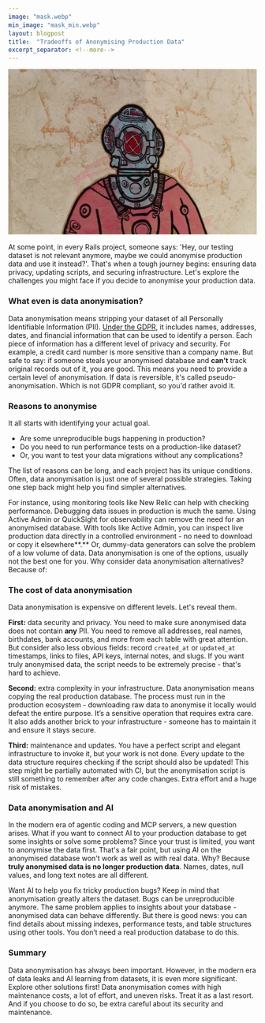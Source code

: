 ```yaml
---
image: "mask.webp"
min_image: "mask_min.webp"
layout: blogpost
title:  "Tradeoffs of Anonymising Production Data"
excerpt_separator: <!--more-->
---
```


![image](/images/mask.webp)

At some point, in every Rails project, someone says: 'Hey, our testing dataset is not relevant anymore, maybe we could anonymise production data and use it instead?'. That's when a tough journey begins: ensuring data privacy, updating scripts, and securing infrastructure. Let's explore the challenges you might face if you decide to anonymise your production data.

<!--more-->

### What even is data anonymisation?

Data anonymisation means stripping your dataset of all Personally Identifiable Information (PII). [Under the GDPR](https://www.gdprsummary.com/anonymization-and-gdpr/), it includes names, addresses, dates, and financial information that can be used to identify a person. Each piece of information has a different level of privacy and security. For example, a credit card number is more sensitive than a company name. But safe to say: if someone steals your anonymised database and **can't** track original records out of it, you are good. This means you need to provide a certain level of anonymisation. If data is reversible, it's called pseudo-anonymisation. Which is not GDPR compliant, so you'd rather avoid it.

### Reasons to anonymise

It all starts with identifying your actual goal.

- Are some unreproducible bugs happening in production?
- Do you need to run performance tests on a production-like dataset?
- Or, you want to test your data migrations without any complications?

The list of reasons can be long, and each project has its unique conditions. Often, data anonymisation is just one of several possible strategies. Taking one step back might help you find simpler alternatives.

For instance, using monitoring tools like New Relic can help with checking performance. Debugging data issues in production is much the same. Using Active Admin or QuickSight for observability can remove the need for an anonymised database. With tools like Active Admin, you can inspect live production data directly in a controlled environment - no need to download or copy it elsewhere**.** Or, dummy-data generators can solve the problem of a low volume of data. Data anonymisation is one of the options, usually not the best one for you. Why consider data anonymisation alternatives? Because of:

### The cost of data anonymisation

Data anonymisation is expensive on different levels. Let's reveal them.

**First:** data security and privacy. You need to make sure anonymised data does not contain **any** PII. You need to remove all addresses, real names, birthdates, bank accounts, and more from each table with great attention. But consider also less obvious fields: record `created_at` or `updated_at` timestamps, links to files, API keys, internal notes, and slugs. If you want truly anonymised data, the script needs to be extremely precise - that's hard to achieve.

**Second:** extra complexity in your infrastructure. Data anonymisation means copying the real production database. The process must run in the production ecosystem - downloading raw data to anonymise it locally would defeat the entire purpose. It’s a sensitive operation that requires extra care. It also adds another brick to your infrastructure - someone has to maintain it and ensure it stays secure.

**Third:** maintenance and updates. You have a perfect script and elegant infrastructure to invoke it, but your work is not done. Every update to the data structure requires checking if the script should also be updated! This step might be partially automated with CI, but the anonymisation script is still something to remember after any code changes. Extra effort and a huge risk of mistakes.

### Data anonymisation and AI

In the modern era of agentic coding and MCP servers, a new question arises. What if you want to connect AI to your production database to get some insights or solve some problems? Since your trust is limited, you want to anonymise the data first. That's a fair point, but using AI on the anonymised database won't work as well as with real data. Why? Because **truly anonymised data is no longer production data**. Names, dates, null values, and long text notes are all different.

Want AI to help you fix tricky production bugs? Keep in mind that anonymisation greatly alters the dataset. Bugs can be unreproducible anymore. The same problem applies to insights about your database - anonymised data can behave differently.  But there is good news: you can find details about missing indexes, performance tests, and table structures using other tools. You don’t need a real production database to do this.

### Summary

Data anonymisation has always been important. However, in the modern era of data leaks and AI learning from datasets, it is even more significant. Explore other solutions first! Data anonymisation comes with high maintenance costs, a lot of effort, and uneven risks. Treat it as a last resort. And if you choose to do so, be extra careful about its security and maintenance.
